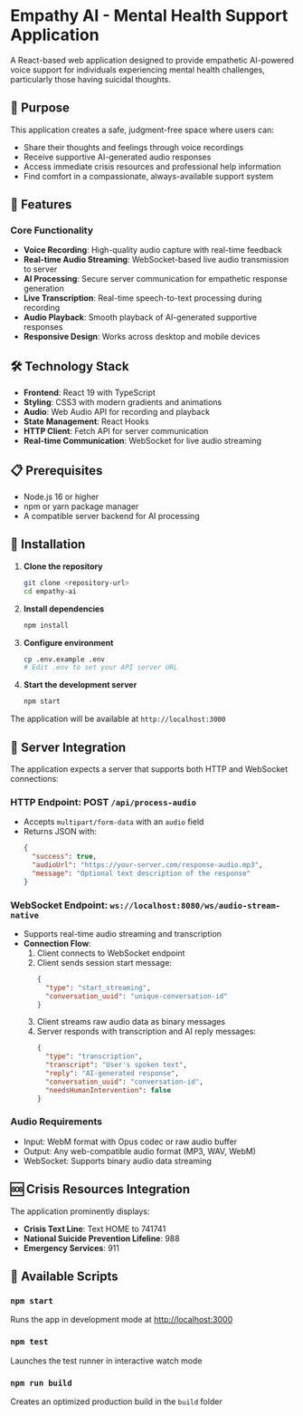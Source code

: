 # Empathy AI - Mental Health Support Application

A React-based web application designed to provide empathetic AI-powered voice support for individuals experiencing mental health challenges, particularly those having suicidal thoughts.

## 🌟 Purpose

This application creates a safe, judgment-free space where users can:

- Share their thoughts and feelings through voice recordings
- Receive supportive AI-generated audio responses
- Access immediate crisis resources and professional help information
- Find comfort in a compassionate, always-available support system

## 🚀 Features

### Core Functionality

- **Voice Recording**: High-quality audio capture with real-time feedback
- **Real-time Audio Streaming**: WebSocket-based live audio transmission to server
- **AI Processing**: Secure server communication for empathetic response generation
- **Live Transcription**: Real-time speech-to-text processing during recording
- **Audio Playback**: Smooth playback of AI-generated supportive responses
- **Responsive Design**: Works across desktop and mobile devices

## 🛠️ Technology Stack

- **Frontend**: React 19 with TypeScript
- **Styling**: CSS3 with modern gradients and animations
- **Audio**: Web Audio API for recording and playback
- **State Management**: React Hooks
- **HTTP Client**: Fetch API for server communication
- **Real-time Communication**: WebSocket for live audio streaming

## 📋 Prerequisites

- Node.js 16 or higher
- npm or yarn package manager
- A compatible server backend for AI processing

## 🔧 Installation

1. **Clone the repository**

   ```bash
   git clone <repository-url>
   cd empathy-ai
   ```

2. **Install dependencies**

   ```bash
   npm install
   ```

3. **Configure environment**

   ```bash
   cp .env.example .env
   # Edit .env to set your API server URL
   ```

4. **Start the development server**
   ```bash
   npm start
   ```

The application will be available at `http://localhost:3000`

## 🔌 Server Integration

The application expects a server that supports both HTTP and WebSocket connections:

### HTTP Endpoint: POST `/api/process-audio`

- Accepts `multipart/form-data` with an `audio` field
- Returns JSON with:
  ```json
  {
    "success": true,
    "audioUrl": "https://your-server.com/response-audio.mp3",
    "message": "Optional text description of the response"
  }
  ```

### WebSocket Endpoint: `ws://localhost:8080/ws/audio-stream-native`

- Supports real-time audio streaming and transcription
- **Connection Flow**:
  1. Client connects to WebSocket endpoint
  2. Client sends session start message:
     ```json
     {
       "type": "start_streaming",
       "conversation_uuid": "unique-conversation-id"
     }
     ```
  3. Client streams raw audio data as binary messages
  4. Server responds with transcription and AI reply messages:
     ```json
     {
       "type": "transcription",
       "transcript": "User's spoken text",
       "reply": "AI-generated response",
       "conversation_uuid": "conversation-id",
       "needsHumanIntervention": false
     }
     ```

### Audio Requirements

- Input: WebM format with Opus codec or raw audio buffer
- Output: Any web-compatible audio format (MP3, WAV, WebM)
- WebSocket: Supports binary audio data streaming

## 🆘 Crisis Resources Integration

The application prominently displays:

- **Crisis Text Line**: Text HOME to 741741
- **National Suicide Prevention Lifeline**: 988
- **Emergency Services**: 911

## 🚀 Available Scripts

### `npm start`

Runs the app in development mode at [http://localhost:3000](http://localhost:3000)

### `npm test`

Launches the test runner in interactive watch mode

### `npm run build`

Creates an optimized production build in the `build` folder
